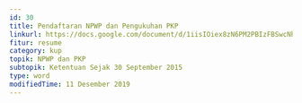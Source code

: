 ```yaml
---
id: 30
title: Pendaftaran NPWP dan Pengukuhan PKP
linkurl: https://docs.google.com/document/d/1iisIOiex8zN6PM2PBIzFBSwcNh2i2V7-PCpAuiPGwL0/edit?usp=drivesdk
fitur: resume
category: kup
topik: NPWP dan PKP
subtopik: Ketentuan Sejak 30 September 2015
type: word
modifiedTime: 11 Desember 2019
---
```

